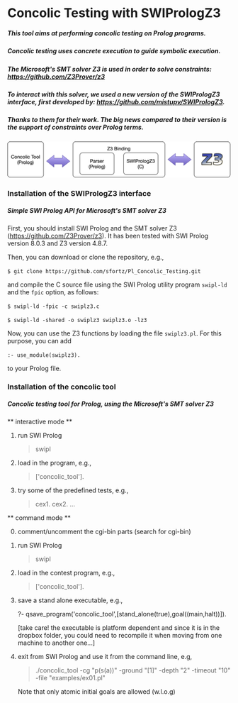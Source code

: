 # Concolic Testing with SWIPrologZ3

##### This tool aims at performing concolic testing on Prolog programs.
##### Concolic testing uses concrete execution to guide symbolic execution.

##### The Microsoft's SMT solver Z3 is used in order to solve constraints: https://github.com/Z3Prover/z3
##### To interact with this solver, we used a new version of the SWIPrologZ3 interface, first developed by: https://github.com/mistupv/SWIPrologZ3.
##### Thanks to them for their work. The big news compared to their version is the support of constraints over Prolog terms.

![Implementation workflow.](https://github.com/sfortz/Pl_Concolic_Testing/blob/master/tool_arch.png)

### Installation of the SWIPrologZ3 interface

##### Simple SWI Prolog API for Microsoft's SMT solver Z3

First, you should install SWI Prolog and the SMT solver Z3 (https://github.com/Z3Prover/z3).
It has been tested with SWI Prolog version 8.0.3 and Z3 version 4.8.7.

Then, you can download or clone the repository, e.g.,

````$ git clone https://github.com/sfortz/Pl_Concolic_Testing.git````

and compile the C source file using the SWI Prolog utility program ````swipl-ld```` and the ````fpic```` option, as follows:

````$ swipl-ld -fpic -c swiplz3.c````

````$ swipl-ld -shared -o swiplz3 swiplz3.o -lz3````

Now, you can use the Z3 functions by loading the file ```swiplz3.pl```. For this purpose, you can add

````:- use_module(swiplz3).````

to your Prolog file.

### Installation of the concolic tool

##### Concolic testing tool for Prolog, using the Microsoft's SMT solver Z3

** interactive mode **

1) run SWI Prolog
   > swipl

2) load in the program, e.g.,

   > ['concolic_tool'].

3) try some of the predefined tests, e.g.,

   > cex1.
   > cex2.
   > ...

** command mode **

0) comment/uncomment the cgi-bin parts (search for cgi-bin)

1) run SWI Prolog
   > swipl

2) load in the contest program, e.g.,

   > ['concolic_tool'].

3) save a stand alone executable, e.g.,

   ?- qsave_program('concolic_tool',[stand_alone(true),goal((main,halt))]).

   [take care! the executable is platform dependent and since it is
   in the dropbox folder, you could need to recompile it when moving
   from one machine to another one...]

4) exit from SWI Prolog and use it from the command line, e.g,

   > ./concolic_tool -cg "p(s(a))" -ground "[1]" -depth "2" -timeout "10" -file "examples/ex01.pl"

   Note that only atomic initial goals are allowed (w.l.o.g)
